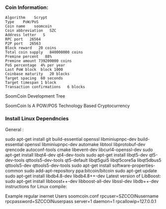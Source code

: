 
### Coin Information:

    Algorithm    Scrypt
    Type    PoW/PoS
    Coin name    soomcoin
    Coin abbreviation   SZC
    Address letter   S
    RPC port   26564
    P2P port   26563
    Block reward   20 coins
    Total coin supply   840000000 coins
    Premine percent   88%
    Premine amount 739200000 coins
    PoS percentage	4% per year 
    Last PoW block	block 1000
    Coinbase maturity	20 blocks
    Target spacing	60 seconds
    Target timespan	1 block
    Transaction confirmations	6 blocks
    
    
SoomCoin Development Tree

SoomCoin Is A POW/POS Technology Based Cryptocurrency

### Install Linux Dependncies

General :

sudo apt-get install git build-essential openssl libminiupnpc-dev build-essential openssl libminiupnpc-dev automake libtool libprotobuf-dev qrencode autoconf-tools cmake libevent-dev libcurl4-openssl-dev 
sudo apt-get install libqt4-dev qt4-dev-tools
sudo apt-get install libqt5-dev qt5-dev-tools qttools5-dev-tools qt5-default libqt5gui5 libqt5core5a libqt5dbus5 qttools5-dev qttools5-dev-tools 
sudo apt-get install software-properties-common 
sudo add-apt-repository ppa:bitcoin/bitcoin 
sudo apt-get update 
sudo apt-get install libdb4.8-dev libdb4.8++-dev 
Latest version of LibBoost: 
sudo apt-get install libboost++-dev libboost-all-dev libssl-dev libdb++-dev
instructions for Linux compile:

Example regular inernet Users soomcoin.conf
rpcuser=SZCCOINusername
rpcpassword=SZCCOINuserpass
server=1
daemon=1
rpcallowip=127.0.0.1

